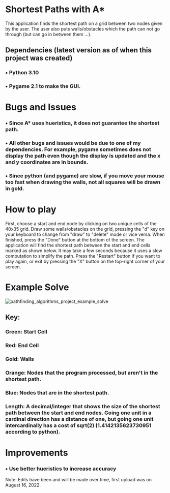 # Shortest Paths with A*
This application finds the shortest path on a grid between two nodes given by the user. The user also puts walls/obstacles which the path can not go through (but can go in between them ...).

## Dependencies (latest version as of when this project was created)
### • Python 3.10

### • Pygame 2.1 to make the GUI.

# Bugs and Issues
### • Since A* uses hueristics, **it does not guarantee the shortest path**. 

### • All other bugs and issues would be due to one of my dependencies. For example, pygame sometimes does not display the path even though the display is updated and the x and y coordinates are in bounds.

### • Since python (and pygame) are slow, if you move your mouse too fast when drawing the walls, not all squares will be drawn in gold.

# How to play
First, choose a start and end node by clicking on two unique cells of the 40x35 grid. Draw some walls/obstacles on the grid, pressing the "d" key on your keyboard to change from "draw" to "delete" mode or vice versa. When finished, press the "Done" button at the bottom of the screen. The application will find the shortest path between the start and end cells marked as shown below. It may take a few seconds because it uses a slow computation to simplify the path. Press the "Restart" button if you want to play again, or exit by pressing the "X" button on the top-right corner of your screen.

# Example Solve
![pathfinding_algorithms_project_example_solve](https://user-images.githubusercontent.com/77818951/210642450-f8232aff-7005-4a3c-8ef6-2e218d491095.png)

## Key:

### Green: Start Cell

### Red: End Cell

### Gold: Walls

### Orange: Nodes that the program processed, but aren't in the shortest path.

### Blue: Nodes that are in the shortest path.

### Length: A decimal/integer that shows the size of the shortest path between the start and end nodes. Going one unit in a cardinal direction has a distance of one, but going one unit intercardinally has a cost of sqrt(2) (1.4142135623730951 according to python).

# Improvements
### • Use better hueristics to increase accuracy

Note: Edits have been and will be made over time, first upload was on August 16, 2022.
